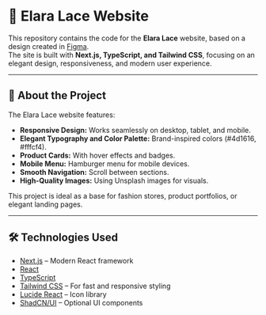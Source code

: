 # 🌸 Elara Lace Website

This repository contains the code for the **Elara Lace** website, based on a design created in [Figma](https://www.figma.com/design/NEp1zMfmoWf8TBcP9IMkQS/Melhorar-Design-Website-Elara-Lace).  
The site is built with **Next.js, TypeScript, and Tailwind CSS**, focusing on an elegant design, responsiveness, and modern user experience.

---

## 📖 About the Project

The Elara Lace website features:

- **Responsive Design:** Works seamlessly on desktop, tablet, and mobile.
- **Elegant Typography and Color Palette:** Brand-inspired colors (#4d1616, #fffcf4).
- **Product Cards:** With hover effects and badges.
- **Mobile Menu:** Hamburger menu for mobile devices.
- **Smooth Navigation:** Scroll between sections.
- **High-Quality Images:** Using Unsplash images for visuals.

This project is ideal as a base for fashion stores, product portfolios, or elegant landing pages.

---

## 🛠️ Technologies Used

- [Next.js](https://nextjs.org/) – Modern React framework
- [React](https://reactjs.org/)
- [TypeScript](https://www.typescriptlang.org/)
- [Tailwind CSS](https://tailwindcss.com/) – For fast and responsive styling
- [Lucide React](https://lucide.dev/) – Icon library
- [ShadCN/UI](https://ui.shadcn.com/) – Optional UI components
